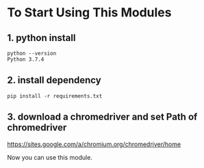 # To Start Using This Modules
## 1. python install

```
python --version
Python 3.7.4
```

## 2. install dependency

```
pip install -r requirements.txt
```

## 3. download a chromedriver and set Path of chromedriver
https://sites.google.com/a/chromium.org/chromedriver/home


Now you can use this module.
